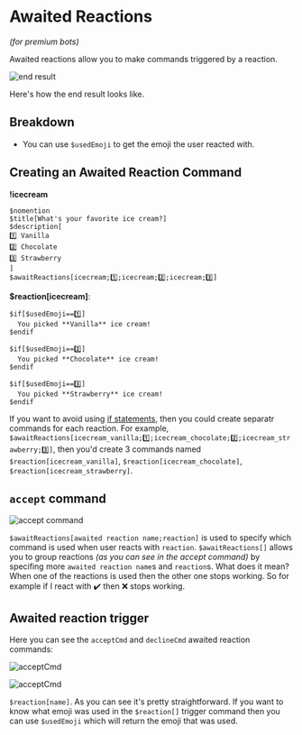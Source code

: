 # Awaited Reactions
*(for premium bots)*

Awaited reactions allow you to make commands triggered by a reaction.

![end result](https://i.imgur.com/diskuyv.png)

Here's how the end result looks like.
## Breakdown
- You can use `$usedEmoji` to get the emoji the user reacted with.

## Creating an Awaited Reaction Command
**!icecream**
```
$nomention
$title[What's your favorite ice cream?]
$description[
1️⃣ Vanilla
2️⃣ Chocolate
3️⃣ Strawberry
]
$awaitReactions[icecream;1️⃣;icecream;2️⃣;icecream;3️⃣]
```

**$reaction[icecream]**:
```
$if[$usedEmoji==1️⃣]
  You picked **Vanilla** ice cream!
$endif

$if[$usedEmoji==2️⃣]
  You picked **Chocolate** ice cream!
$endif

$if[$usedEmoji==3️⃣]
  You picked **Strawberry** ice cream!
$endif
```

If you want to avoid using [if statements](/src/guides/ifStatements.md), then you could create separatr commands for each reaction. For example, `$awaitReactions[icecream_vanilla;1️⃣;icecream_chocolate;2️⃣;icecream_strawberry;3️⃣]`, then you'd create 3 commands named `$reaction[icecream_vanilla]`, `$reaction[icecream_chocolate]`, `$reaction[icecream_strawberry]`.

## `accept` command

![accept command](https://i.imgur.com/AEJ9BRk.jpg)

`$awaitReactions[awaited reaction name;reaction]` is used to specify which command is used when user reacts with `reaction`.
`$awaitReactions[]` allows you to group reactions *(as you can see in the accept command)* by specifing more `awaited reaction name`s and `reaction`s. What does it mean?
When one of the reactions is used then the other one stops working. So for example if I react with ✔️ then ❌ stops working.

## Awaited reaction trigger
Here you can see the `acceptCmd` and `declineCmd` awaited reaction commands:

![acceptCmd](https://i.imgur.com/xwFWnbM.jpg)

![acceptCmd](https://i.imgur.com/TEUu2UM.jpg)

`$reaction[name]`. As you can see it's pretty straightforward.
If you want to know what emoji was used in the `$reaction[]` trigger command
then you can use `$usedEmoji` which will return the emoji that was used.
